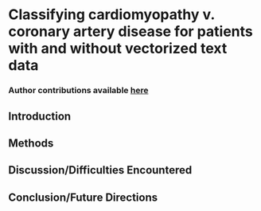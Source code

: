 # Classifying cardiomyopathy v. coronary artery disease for patients with and without vectorized text data

### Author contributions available [here](contributions.md) 

## Introduction

## Methods

## Discussion/Difficulties Encountered

## Conclusion/Future Directions

